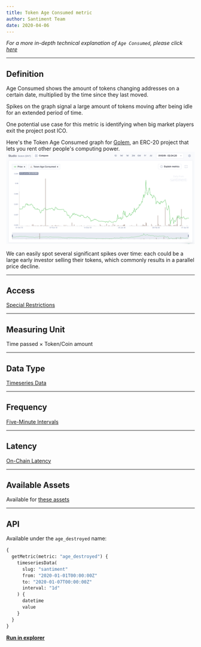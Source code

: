 ```yaml
---
title: Token Age Consumed metric
author: Santiment Team
date: 2020-04-06
---
```


_For a more in-depth technical explanation of `Age Consumed`, please click_
[_here_](/metrics/age-consumed/age-consumed-technical)

---

## Definition

Age Consumed shows the amount of tokens changing addresses on a certain date,
multiplied by the time since they last moved.

Spikes on the graph signal a large amount of tokens moving after being idle for
an extended period of time.

One potential use case for this metric is identifying when big market players
exit the project post ICO.

Here's the Token Age Consumed graph for [Golem](https://golem.network/), an
ERC-20 project that lets you rent other people's computing power.
![golem-age-consumed](golem-age-consumed.png)

We can easily spot several significant spikes over time: each could be a large
early investor selling their tokens, which commonly results in a parallel price
decline.

---

## Access

[Special Restrictions](/products-and-plans/access-plans/special-restrictions#age-consumed-metrics)

---

## Measuring Unit

Time passed × Token/Coin amount

---

## Data Type

[Timeseries Data](/metrics/details/data-type#timeseries-data)

---

## Frequency

[Five-Minute Intervals](/metrics/details/frequency#five-minute-frequency)

---

## Latency

[On-Chain Latency](/metrics/details/latency#on-chain-latency)

---

## Available Assets

Available for [these
assets](<https://api.santiment.net/graphiql?variables=&query=%7B%0A%20%20getMetric(metric%3A%20%22age_destroyed%22)%20%7B%0A%20%20%20%20metadata%20%7B%0A%20%20%20%20%20%20availableSlugs%0A%20%20%20%20%7D%0A%20%20%7D%0A%7D%0A>)

---

## API

Available under the `age_destroyed` name:

```graphql
{
  getMetric(metric: "age_destroyed") {
    timeseriesData(
      slug: "santiment"
      from: "2020-01-01T00:00:00Z"
      to: "2020-01-07T00:00:00Z"
      interval: "1d"
    ) {
      datetime
      value
    }
  }
}
```

[**Run in
explorer**](<https://api.santiment.net/graphiql?query=%7B%0A%20%20getMetric(metric%3A%20%22age_destroyed%22)%20%7B%0A%20%20%20%20timeseriesData(%0A%20%20%20%20%20%20slug%3A%20%22santiment%22%0A%20%20%20%20%20%20from%3A%20%222020-01-01T00%3A00%3A00Z%22%0A%20%20%20%20%20%20to%3A%20%222020-01-07T00%3A00%3A00Z%22%0A%20%20%20%20%20%20interval%3A%20%221d%22)%20%7B%0A%20%20%20%20%20%20%20%20datetime%0A%20%20%20%20%20%20%20%20value%0A%20%20%20%20%7D%0A%20%20%7D%0A%7D%0A>)
